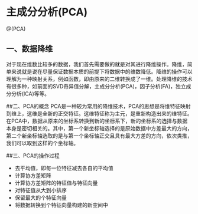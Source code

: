 # 主成分分析(PCA)

@(PCA)

## 一、数据降维
 对于现在维数比较多的数据，我们首先需要做的就是对其进行降维操作。降维，简单来说就是说在尽量保证数据本质的前提下将数据中的维数降低。降维的操作可以理解为一种映射关系，例如函数，即由原来的二维转换成了一维。处理降维的技术有很多种，如前面的SVD奇异值分解，主成分分析(PCA)，因子分析(FA)，独立成分分析(ICA)等等。

##二、PCA的概念
PCA是一种较为常用的降维技术，PCA的思想是将维特征映射到维上，这维是全新的正交特征。这维特征称为主元，是重新构造出来的维特征。在PCA中，数据从原来的坐标系转换到新的坐标系下，新的坐标系的选择与数据本身是密切相关的。其中，第一个新坐标轴选择的是原始数据中方差最大的方向，第二个新坐标轴选取的是与第一个坐标轴正交且具有最大方差的方向，依次类推，我们可以取到这样的个坐标轴。

##三、PCA的操作过程
 -  去平均值，即每一位特征减去各自的平均值
 - 计算协方差矩阵
 -  计算协方差矩阵的特征值与特征向量
 -  对特征值从大到小排序
 -  保留最大的个特征向量
 -  将数据转换到个特征向量构建的新空间中